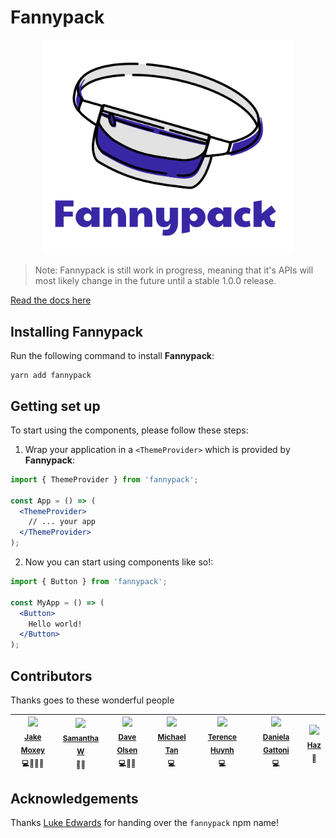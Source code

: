 # Fannypack

<p align="center"><img src="./fannypack.png" width="400px"></img></p>

> Note: Fannypack is still work in progress, meaning that it's APIs will most likely change in the future until a stable 1.0.0 release.

[Read the docs here](https://fannypack.style)

## Installing Fannypack

Run the following command to install **Fannypack**:

```curl
yarn add fannypack
```

## Getting set up

To start using the components, please follow these steps:

1. Wrap your application in a `<ThemeProvider>` which is provided by **Fannypack**:

```jsx
import { ThemeProvider } from 'fannypack';

const App = () => (
  <ThemeProvider>
    // ... your app
  </ThemeProvider>
);
```

2. Now you can start using components like so!:

```jsx
import { Button } from 'fannypack';

const MyApp = () => (
  <Button>
    Hello world!
  </Button>
);
```

## Contributors

Thanks goes to these wonderful people

<!-- ALL-CONTRIBUTORS-LIST:START - Do not remove or modify this section -->
<!-- prettier-ignore -->
| <img src="https://avatars.githubusercontent.com/u/7336481?v=3" width="100px;"/><br /><sub>[<b>Jake Moxey</b>](https://jxom.io)<br />💻📖👀🤔</sub>| <img src="https://avatars.githubusercontent.com/u/19571028?v=3" width="100px;"/><br /><sub>[<b>Samantha W</b>](http://shooting-unicorns.com)<br />🎨🤔</sub> | <img src="https://avatars.githubusercontent.com/u/10344370?v=3" width="100px;"/><br /><sub>[<b>Dave Olsen</b>](https://daveolsen.com.au/)<br />💻👀🤔</sub> |<img src="https://avatars.githubusercontent.com/u/8334897?v=3" width="100px;"/><br /><sub>[<b>Michael Tan</b>](https://github.com/Michaeltym)<br />💻</sub>|<img src="https://avatars.githubusercontent.com/u/1747517?v=3" width="100px;"/><br /><sub>[<b>Terence Huynh</b>](http://terencehuynh.com/)<br />💻</sub>|<img src="https://avatars.githubusercontent.com/u/41710405?v=3" width="100px;"/><br /><sub>[<b>Daniela Gattoni</b>](https://github.com/danielagattoni)<br />💻</sub>|<img src="https://avatars.githubusercontent.com/u/3068563?v=3" width="100px;"/><br /><sub>[<b>Haz</b>](https://github.com/diegohaz)<br />📖</sub>
| :---: | :---: | :---: |:---: |:---: |:---: |:---: |


<!-- ALL-CONTRIBUTORS-LIST:END -->

## Acknowledgements

Thanks [Luke Edwards](https://twitter.com/lukeed05) for handing over the `fannypack` npm name!
